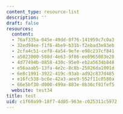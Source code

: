 ```yaml
---
content_type: resource-list
description: ''
draft: false
resources:
  content:
  - 76af335a-045e-49dd-8f76-141959c7c0a3
  - 32ed94ee-f1f6-4be9-b31b-f2ebad3e83eb
  - 2cfa4c51-cef8-4a54-9efe-e98c237cf841
  - a5023000-508d-4e63-9f86-ee8965083e20
  - 4d77494b-0858-430c-95e0-eb2a5634b848
  - e56aaab5-13fa-4e2c-8c8b-25826da1001d
  - 6e8c1991-3922-419c-93ab-ad92c837d485
  - e16fc538-bc6e-42a3-aee9-552f11c0580a
  - 66e5bf30-d000-499a-883e-8b36cf91fef5
  website: test34
title: test
uid: c1f60a99-18f7-4d05-963e-c025311c5972
---
```

